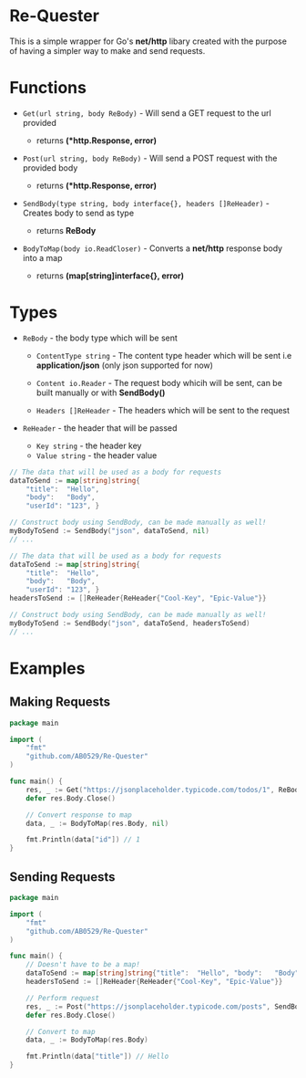 # Re-Quester

This is a simple wrapper for Go's **net/http** libary created with the purpose of having a simpler way to make and send requests.

# Functions

- `Get(url string, body ReBody)` - Will send a GET request to the url provided

    - returns **(\*http.Response, error)**

- `Post(url string, body ReBody)` - Will send a POST request with the provided body

    - returns **(\*http.Response, error)**
    
- `SendBody(type string, body interface{}, headers []ReHeader)` - Creates body to send as type

    - returns **ReBody**

- `BodyToMap(body io.ReadCloser)` - Converts a **net/http** response body into a map

    - returns **(map[string]interface{}, error)**

# Types
- `ReBody` - the body type which will be sent
    - `ContentType string` - The content type header which will be sent i.e **application/json** (only json supported for now)

    - `Content io.Reader` - The request body whicih will be sent, can be built manually or with **SendBody()**

    - `Headers []ReHeader` - The headers which will be sent to the request

- `ReHeader` - the header that will be passed
    - `Key string` - the header key
    - `Value string` - the header value

```go
// The data that will be used as a body for requests
dataToSend := map[string]string{
    "title":  "Hello",
    "body":   "Body",
    "userId": "123", }

// Construct body using SendBody, can be made manually as well!
myBodyToSend := SendBody("json", dataToSend, nil)
// ...
```

```go
// The data that will be used as a body for requests
dataToSend := map[string]string{
    "title":  "Hello",
    "body":   "Body",
    "userId": "123", }
headersToSend := []ReHeader{ReHeader{"Cool-Key", "Epic-Value"}}

// Construct body using SendBody, can be made manually as well!
myBodyToSend := SendBody("json", dataToSend, headersToSend)
// ...
```

# Examples

## Making Requests

```go
package main

import (
    "fmt"
    "github.com/AB0529/Re-Quester"
)

func main() {
    res, _ := Get("https://jsonplaceholder.typicode.com/todos/1", ReBody{})
    defer res.Body.Close()

    // Convert response to map
    data, _ := BodyToMap(res.Body, nil)

    fmt.Println(data["id"]) // 1
}
```

## Sending Requests

```go
package main

import (
    "fmt"
    "github.com/AB0529/Re-Quester"
)

func main() {
    // Doesn't have to be a map!
    dataToSend := map[string]string{"title":  "Hello", "body":   "Body", "userId": "123", }
    headersToSend := []ReHeader{ReHeader{"Cool-Key", "Epic-Value"}}

    // Perform request
    res, _ := Post("https://jsonplaceholder.typicode.com/posts", SendBody("json", dataToSend, headersToSend))
    defer res.Body.Close()

    // Convert to map
    data, _ := BodyToMap(res.Body)

    fmt.Println(data["title"]) // Hello
}
```